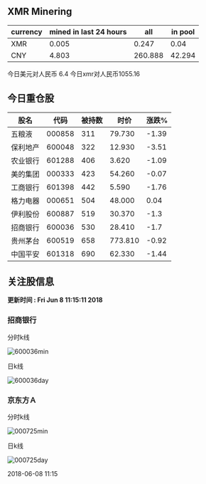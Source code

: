 ## XMR Minering

|currency|mined in last 24 hours|all|in pool|
|---|---|---|---|
|XMR|0.005|0.247|0.04|
|CNY|4.803|260.888|42.294|

今日美元对人民币 6.4	今日xmr对人民币1055.16


## 今日重仓股 

|股名|代码|被持数|时价|涨跌%|
|---|---|---|---|---|
|五粮液|000858|311|79.730|-1.39|
|保利地产|600048|322|12.930|-3.51|
|农业银行|601288|406|3.620|-1.09|
|美的集团|000333|423|54.260|-0.07|
|工商银行|601398|442|5.590|-1.76|
|格力电器|000651|504|48.000|0.04|
|伊利股份|600887|519|30.370|-1.3|
|招商银行|600036|530|28.410|-1.7|
|贵州茅台|600519|658|773.810|-0.92|
|中国平安|601318|690|62.330|-1.44|

## 关注股信息
**更新时间 : Fri Jun  8 11:15:11 2018**
### 招商银行 
分时k线

![600036min](http://image.sinajs.cn/newchart/min/n/sh600036.gif)

日k线

![600036day](http://image.sinajs.cn/newchart/daily/n/sh600036.gif)

### 京东方Ａ 
分时k线

![000725min](http://image.sinajs.cn/newchart/min/n/sz000725.gif)

日k线

![000725day](http://image.sinajs.cn/newchart/daily/n/sz000725.gif)

2018-06-08 11:15